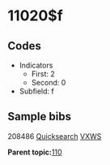 # 11020$f

## Codes

-   Indicators
    -   First: 2
    -   Second: 0
-   Subfield: f

## Sample bibs

208486 [Quicksearch](https://search.library.yale.edu/catalog/208486) [VXWS](http://prodorbis.library.yale.edu:7014/vxws/GetHoldingsService?bibId=208486)

**Parent topic:**[110](../../tags/110/110.md)

